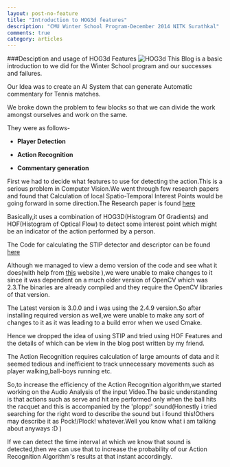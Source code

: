 ```yaml
---
layout: post-no-feature
title: "Introduction to HOG3d features"
description: "CMU Winter School Program-December 2014 NITK Surathkal"
comments: true
category: articles
---
```



###Desciption and usage of HOG3d Features 
![HOG3d](https://cloud.githubusercontent.com/assets/10415819/5792312/97c6b236-9f38-11e4-828d-c382d0155e49.png)
This Blog is a basic introduction to we did for the Winter School program and our successes and failures.

Our Idea was to create an AI System that can generate Automatic commentary for Tennis matches.

We broke down the problem to few blocks so that we can divide the work amongst ourselves and work on the same.

They were  as follows-

* **Player Detection**

* **Action Recognition**

* **Commentary generation**

First we had to decide what features to use for detecting the action.This is a serious problem in Computer Vision.We went through few research papers and found that Calculation of local Spatio-Temporal Interest Points would be going forward in some direction.The Research paper is found [here](http://www.irisa.fr/vista/Papers/2009_bmvc_wang.pdf)

Basically,it uses a combination of HOG3D(Histogram Of Gradients) and HOF(Histogram of Optical Flow) to detect some interest point which might be an indicator of the action performed by a person.

The Code for calculating the STIP detector and descriptor can be found [here](http://www.di.ens.fr/~laptev/download.html)



Although we managed to view a demo version of the code and see what it does(with help from [this](http://web.michaelchughes.com/how-to/install-stip-software-with-opencv-v2) website ),we were unable to make changes to it since it was dependent on a much older version of OpenCV which was 2.3.The binaries are already compiled and they require the OpenCV libraries of that version.

The Latest version is 3.0.0 and i was using the 2.4.9 version.So after installing required version as well,we were unable to make any sort of changes to it as it was leading to a build error when we used Cmake.

Hence we dropped the idea of using STIP and tried using HOF Features and the details of which can be view in the blog post written by my friend.

The Action Recognition requires calculation of large amounts of data and it seemed tedious and inefficient to track unnecessary movements such as player walking,ball-boys running etc.

So,to increase the efficiency of the Action Recognition algorithm,we started working on the Audio Analysis of the input Video.The basic understanding is that actions such as serve and hit are performed only when the ball hits the racquet and this is accompanied by the 'plopp!' sound(Honestly i tried searching for the right word to describe the sound but i found this!Others may describe it as Pock!/Plock! whatever.Well you know what i am talking about anyways :D )

If we can detect the time interval at which we know that sound is detected,then we can use that to increase the probability of our Action Recognition Algorithm's results at that instant accordingly.
                             
